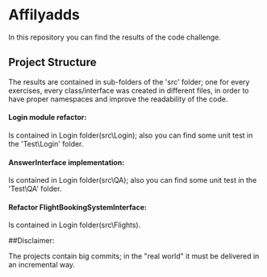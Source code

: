# Affilyadds

In this repository you can find the results of the code challenge. 

## Project Structure
The results are contained in sub-folders of the 'src' folder;  one for every exercises, every class/interface was created in different files, in order to have proper namespaces and improve the readability of the code.

#### Login module refactor: 

Is contained in Login folder(src\Login); also you can find some unit test in the 'Test\Login' folder.


#### AnswerInterface implementation: 

Is contained in Login folder(src\QA); also you can find some unit test in the 'Test\QA' folder.


#### Refactor FlightBookingSystemInterface: 

Is contained in Login folder(src\Flights). 

##Disclaimer:

The projects contain big commits; in the "real world" it must be delivered in an incremental way.  
